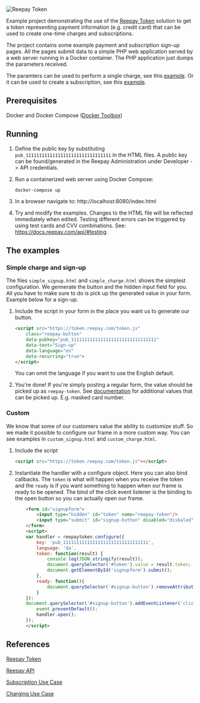![Reepay Token](https://docs.reepay.com/token/images/logo.png "Reepay Token")

Example project demonstrating the use of the [Reepay Token](https://docs.reepay.com/token/) solution to get a token representing payment information (e.g. credit card) that can be used to create one-time charges and subscriptions.

The project contains some example payment and subscription sign-up pages. All the pages submit data to a simple PHP web application served by a web server running in a Docker container. The PHP application just dumps the parameters received. 

The paramters can be used to perform a single charge, see this [example](https://github.com/reepay/reepay-examples/wiki/One-time-charging). Or it can be used to create a subscription, see this [example](https://github.com/reepay/reepay-examples/wiki/Simple-subscription-handling#create-customer-and-subscription).

## Prerequisites

Docker and Docker Compose ([Docker Toolbox](https://www.docker.com/products/docker-toolbox))

## Running

1. Define the public key by substituting `pub_11111111111111111111111111111111` in the HTML files. A public key can be found/generated in the Reepay Administration under Developer -> API credentials.

2. Run a containerized web server using Docker Compose:

    `docker-compose up`

3. In a browser navigate to: http://localhost:8080/index.html

4. Try and modify the examples. Changes to the HTML file will be reflected immediately when edited. Testing different errors can be triggered by using test cards and CVV combinations. See: https://docs.reepay.com/api/#testing.

## The examples

### Simple charge and sign-up

The files `simple_signup.html` and `simple_charge.html` shows the simplest configuration. We gennerate the button and the hidden input field for you. All you have to make sure to do is pick up the generated value in your form. Example below for a sign-up.

1. Include the script in your form in the place you want us to generate our button.
    ```html
    <script src="https://token.reepay.com/token.js"
        class="reepay-button"
        data-pubkey="pub_11111111111111111111111111111111"
        data-text="Sign-up"
        data-language="en"
        data-recurring="true">
    </script>
    ```
    You can omit the language if you want to use the English default.

2. You're done! If you're simply posting a regular form, the value should be picked up as `reepay-token`. See [documentation](https://docs.reepay.com/token/) for additional values that can be picked up. E.g. masked card number.

### Custom

We know that some of our customers value the ability to customize stuff. So we made it possible to configure our frame in a more custom way. You can see examples in `custom_signup.html` and `custom_charge.html`.

1. Include the script
    ```html
    <script src="https://token.reepay.com/token.js"></script>
    ```
2. Instantiate the handler with a configure object. Here you can also bind callbacks. The `token` is what will happen when you receive the token and the `ready` is if you want something to happen when our frame is ready to be opened. The bind of the click event listener is the binding to the open button so you can actually open our frame.
    ```html
        <form id="signupform">
            <input type="hidden" id="token" name="reepay-token"/>
            <input type="submit" id="signup-button" disabled="disbaled" value="Sign-up"/>
        </form>
        <script>
        var handler = reepaytoken.configure({
            key: 'pub_11111111111111111111111111111111',
            language: 'da',
            token: function(result) {
                console.log(JSON.stringify(result));
                document.querySelector('#token').value = result.token;
                document.getElementById('signupform').submit();
            },
            ready: function(){
                document.querySelector('#signup-button').removeAttribute('disabled');
            }
        });
        document.querySelector('#signup-button').addEventListener('click', function(event) {
            event.preventDefault();
            handler.open();
        });
        </script>
    ```


## References

[Reepay Token](https://docs.reepay.com/token/)

[Reepay API](https://docs.reepay.com/api/)

[Subscription Use Case](https://github.com/reepay/reepay-examples/wiki/Simple-subscription-handling)

[Charging Use Case](https://github.com/reepay/reepay-examples/wiki/One-time-charging)
